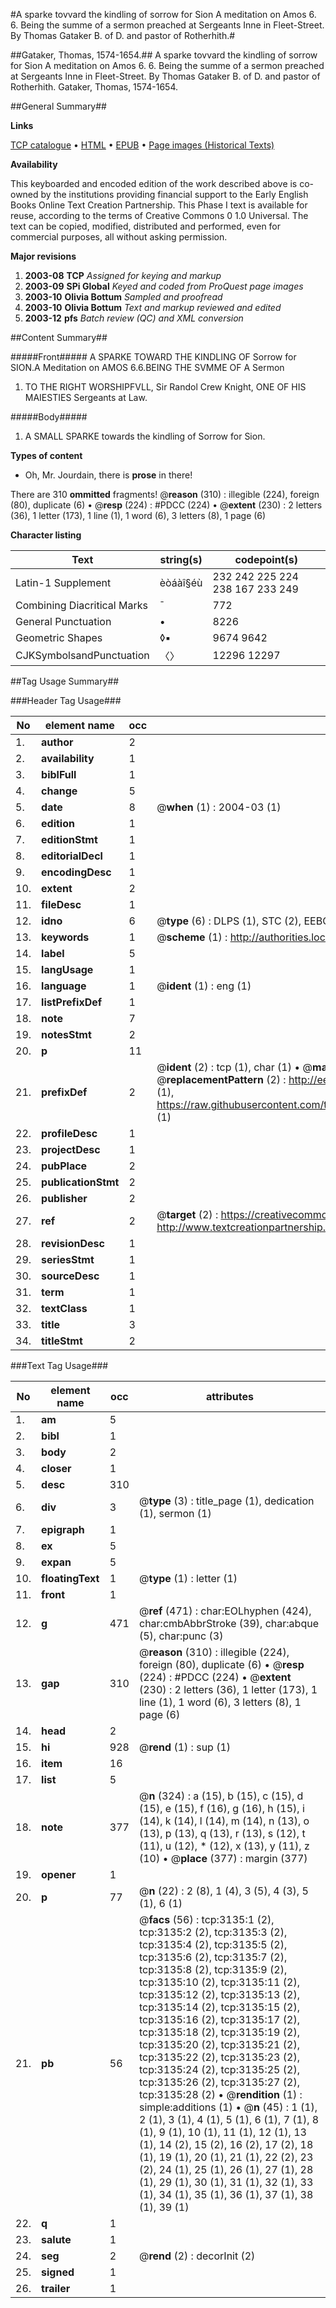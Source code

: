 #A sparke tovvard the kindling of sorrow for Sion A meditation on Amos 6. 6. Being the summe of a sermon preached at Sergeants Inne in Fleet-Street. By Thomas Gataker B. of D. and pastor of Rotherhith.#

##Gataker, Thomas, 1574-1654.##
A sparke tovvard the kindling of sorrow for Sion A meditation on Amos 6. 6. Being the summe of a sermon preached at Sergeants Inne in Fleet-Street. By Thomas Gataker B. of D. and pastor of Rotherhith.
Gataker, Thomas, 1574-1654.

##General Summary##

**Links**

[TCP catalogue](http://www.ota.ox.ac.uk/tcp/)  • 
[HTML](http://tei.it.ox.ac.uk/tcp/Texts-HTML/free/A01/A01548.html)  • 
[EPUB](http://tei.it.ox.ac.uk/tcp/Texts-EPUB/free/A01/A01548.epub) • 
[Page images (Historical Texts)](https://data.historicaltexts.jisc.ac.uk/view?pubId=eebo-99838747e&pageId=eebo-99838747e-3135-1)

**Availability**

This keyboarded and encoded edition of the
	       work described above is co-owned by the institutions
	       providing financial support to the Early English Books
	       Online Text Creation Partnership. This Phase I text is
	       available for reuse, according to the terms of Creative
	       Commons 0 1.0 Universal. The text can be copied,
	       modified, distributed and performed, even for
	       commercial purposes, all without asking permission.

**Major revisions**

1. __2003-08__ __TCP__ *Assigned for keying and markup*
1. __2003-09__ __SPi Global__ *Keyed and coded from ProQuest page images*
1. __2003-10__ __Olivia Bottum__ *Sampled and proofread*
1. __2003-10__ __Olivia Bottum__ *Text and markup reviewed and edited*
1. __2003-12__ __pfs__ *Batch review (QC) and XML conversion*

##Content Summary##

#####Front#####
A SPARKE TOWARD THE KINDLING OF Sorrow for SION.A Meditation on AMOS 6.6.BEING THE SVMME OF A Sermon
1. TO THE RIGHT WORSHIPFVLL, Sir Randol Crew Knight, ONE OF HIS MAIESTIES Sergeants at Law.

#####Body#####

1. A SMALL SPARKE towards the kindling of Sorrow for Sion.

**Types of content**

  * Oh, Mr. Jourdain, there is **prose** in there!

There are 310 **ommitted** fragments! 
 @__reason__ (310) : illegible (224), foreign (80), duplicate (6)  •  @__resp__ (224) : #PDCC (224)  •  @__extent__ (230) : 2 letters (36), 1 letter (173), 1 line (1), 1 word (6), 3 letters (8), 1 page (6)

**Character listing**


|Text|string(s)|codepoint(s)|
|---|---|---|
|Latin-1 Supplement|èòáàî§éù|232 242 225 224 238 167 233 249|
|Combining             Diacritical Marks|̄|772|
|General Punctuation|•|8226|
|Geometric Shapes|◊▪|9674 9642|
|CJKSymbolsandPunctuation|〈〉|12296 12297|

##Tag Usage Summary##

###Header Tag Usage###

|No|element name|occ|attributes|
|---|---|---|---|
|1.|__author__|2||
|2.|__availability__|1||
|3.|__biblFull__|1||
|4.|__change__|5||
|5.|__date__|8| @__when__ (1) : 2004-03 (1)|
|6.|__edition__|1||
|7.|__editionStmt__|1||
|8.|__editorialDecl__|1||
|9.|__encodingDesc__|1||
|10.|__extent__|2||
|11.|__fileDesc__|1||
|12.|__idno__|6| @__type__ (6) : DLPS (1), STC (2), EEBO-CITATION (1), PROQUEST (1), VID (1)|
|13.|__keywords__|1| @__scheme__ (1) : http://authorities.loc.gov/ (1)|
|14.|__label__|5||
|15.|__langUsage__|1||
|16.|__language__|1| @__ident__ (1) : eng (1)|
|17.|__listPrefixDef__|1||
|18.|__note__|7||
|19.|__notesStmt__|2||
|20.|__p__|11||
|21.|__prefixDef__|2| @__ident__ (2) : tcp (1), char (1)  •  @__matchPattern__ (2) : ([0-9\-]+):([0-9IVX]+) (1), (.+) (1)  •  @__replacementPattern__ (2) : http://eebo.chadwyck.com/downloadtiff?vid=$1&page=$2 (1), https://raw.githubusercontent.com/textcreationpartnership/Texts/master/tcpchars.xml#$1 (1)|
|22.|__profileDesc__|1||
|23.|__projectDesc__|1||
|24.|__pubPlace__|2||
|25.|__publicationStmt__|2||
|26.|__publisher__|2||
|27.|__ref__|2| @__target__ (2) : https://creativecommons.org/publicdomain/zero/1.0/ (1), http://www.textcreationpartnership.org/docs/. (1)|
|28.|__revisionDesc__|1||
|29.|__seriesStmt__|1||
|30.|__sourceDesc__|1||
|31.|__term__|1||
|32.|__textClass__|1||
|33.|__title__|3||
|34.|__titleStmt__|2||


###Text Tag Usage###

|No|element name|occ|attributes|
|---|---|---|---|
|1.|__am__|5||
|2.|__bibl__|1||
|3.|__body__|2||
|4.|__closer__|1||
|5.|__desc__|310||
|6.|__div__|3| @__type__ (3) : title_page (1), dedication (1), sermon (1)|
|7.|__epigraph__|1||
|8.|__ex__|5||
|9.|__expan__|5||
|10.|__floatingText__|1| @__type__ (1) : letter (1)|
|11.|__front__|1||
|12.|__g__|471| @__ref__ (471) : char:EOLhyphen (424), char:cmbAbbrStroke (39), char:abque (5), char:punc (3)|
|13.|__gap__|310| @__reason__ (310) : illegible (224), foreign (80), duplicate (6)  •  @__resp__ (224) : #PDCC (224)  •  @__extent__ (230) : 2 letters (36), 1 letter (173), 1 line (1), 1 word (6), 3 letters (8), 1 page (6)|
|14.|__head__|2||
|15.|__hi__|928| @__rend__ (1) : sup (1)|
|16.|__item__|16||
|17.|__list__|5||
|18.|__note__|377| @__n__ (324) : a (15), b (15), c (15), d (15), e (15), f (16), g (16), h (15), i (14), k (14), l (14), m (14), n (13), o (13), p (13), q (13), r (13), s (12), t (11), u (12), * (12), x (13), y (11), z (10)  •  @__place__ (377) : margin (377)|
|19.|__opener__|1||
|20.|__p__|77| @__n__ (22) : 2 (8), 1 (4), 3 (5), 4 (3), 5 (1), 6 (1)|
|21.|__pb__|56| @__facs__ (56) : tcp:3135:1 (2), tcp:3135:2 (2), tcp:3135:3 (2), tcp:3135:4 (2), tcp:3135:5 (2), tcp:3135:6 (2), tcp:3135:7 (2), tcp:3135:8 (2), tcp:3135:9 (2), tcp:3135:10 (2), tcp:3135:11 (2), tcp:3135:12 (2), tcp:3135:13 (2), tcp:3135:14 (2), tcp:3135:15 (2), tcp:3135:16 (2), tcp:3135:17 (2), tcp:3135:18 (2), tcp:3135:19 (2), tcp:3135:20 (2), tcp:3135:21 (2), tcp:3135:22 (2), tcp:3135:23 (2), tcp:3135:24 (2), tcp:3135:25 (2), tcp:3135:26 (2), tcp:3135:27 (2), tcp:3135:28 (2)  •  @__rendition__ (1) : simple:additions (1)  •  @__n__ (45) : 1 (1), 2 (1), 3 (1), 4 (1), 5 (1), 6 (1), 7 (1), 8 (1), 9 (1), 10 (1), 11 (1), 12 (1), 13 (1), 14 (2), 15 (2), 16 (2), 17 (2), 18 (1), 19 (1), 20 (1), 21 (1), 22 (2), 23 (2), 24 (1), 25 (1), 26 (1), 27 (1), 28 (1), 29 (1), 30 (1), 31 (1), 32 (1), 33 (1), 34 (1), 35 (1), 36 (1), 37 (1), 38 (1), 39 (1)|
|22.|__q__|1||
|23.|__salute__|1||
|24.|__seg__|2| @__rend__ (2) : decorInit (2)|
|25.|__signed__|1||
|26.|__trailer__|1||
